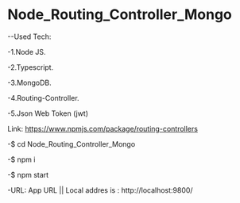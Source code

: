 # Node_Routing_Controller_Mongo
--Used Tech:

-1.Node JS.

-2.Typescript.

-3.MongoDB.

-4.Routing-Controller.

-5.Json Web Token (jwt)

Link: https://www.npmjs.com/package/routing-controllers

-$ cd Node_Routing_Controller_Mongo

-$ npm i

-$ npm start 

-URL: App URL || Local addres is : http://localhost:9800/ 
